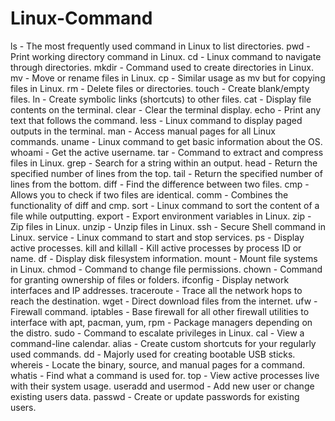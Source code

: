 # Linux-Command

ls - The most frequently used command in Linux to list directories.
pwd - Print working directory command in Linux.
cd - Linux command to navigate through directories.
mkdir - Command used to create directories in Linux.
mv - Move or rename files in Linux.
cp - Similar usage as mv but for copying files in Linux.
rm - Delete files or directories.
touch - Create blank/empty files.
ln - Create symbolic links (shortcuts) to other files.
cat - Display file contents on the terminal.
clear - Clear the terminal display.
echo - Print any text that follows the command.
less - Linux command to display paged outputs in the terminal.
man - Access manual pages for all Linux commands.
uname - Linux command to get basic information about the OS.
whoami - Get the active username.
tar - Command to extract and compress files in Linux.
grep - Search for a string within an output.
head - Return the specified number of lines from the top.
tail - Return the specified number of lines from the bottom.
diff - Find the difference between two files.
cmp - Allows you to check if two files are identical.
comm - Combines the functionality of diff and cmp.
sort - Linux command to sort the content of a file while outputting.
export - Export environment variables in Linux.
zip - Zip files in Linux.
unzip - Unzip files in Linux.
ssh - Secure Shell command in Linux.
service - Linux command to start and stop services.
ps - Display active processes.
kill and killall - Kill active processes by process ID or name.
df - Display disk filesystem information.
mount - Mount file systems in Linux.
chmod - Command to change file permissions.
chown - Command for granting ownership of files or folders.
ifconfig - Display network interfaces and IP addresses.
traceroute - Trace all the network hops to reach the destination.
wget - Direct download files from the internet.
ufw - Firewall command.
iptables - Base firewall for all other firewall utilities to interface with
apt, pacman, yum, rpm - Package managers depending on the distro.
sudo - Command to escalate privileges in Linux.
cal - View a command-line calendar.
alias - Create custom shortcuts for your regularly used commands.
dd - Majorly used for creating bootable USB sticks.
whereis - Locate the binary, source, and manual pages for a command.
whatis - Find what a command is used for.
top - View active processes live with their system usage.
useradd and usermod - Add new user or change existing users data.
passwd - Create or update passwords for existing users.
